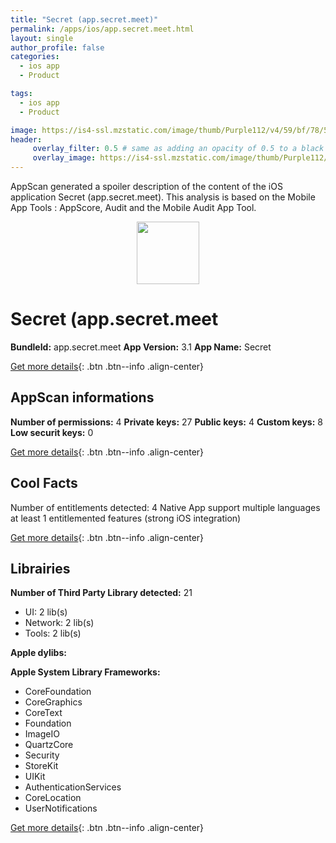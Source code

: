 ```yaml
---
title: "Secret (app.secret.meet)"
permalink: /apps/ios/app.secret.meet.html
layout: single
author_profile: false
categories: 
  - ios app 
  - Product 

tags: 
  - ios app 
  - Product 

image: https://is4-ssl.mzstatic.com/image/thumb/Purple112/v4/59/bf/78/59bf78b3-669b-af0c-9dd1-8ced3a235770/AppIcon-0-1x_U007emarketing-0-5-0-85-220.png/512x512bb.jpg
header: 
     overlay_filter: 0.5 # same as adding an opacity of 0.5 to a black background
     overlay_image: https://is4-ssl.mzstatic.com/image/thumb/Purple112/v4/59/bf/78/59bf78b3-669b-af0c-9dd1-8ced3a235770/AppIcon-0-1x_U007emarketing-0-5-0-85-220.png/512x512bb.jpg
---
```

AppScan generated a spoiler description of the content of the iOS application Secret (app.secret.meet). This analysis is based on the Mobile App Tools : AppScore, Audit and the Mobile Audit App Tool.

  
  
<div style="text-align: center;"><img src="https://is4-ssl.mzstatic.com/image/thumb/Purple112/v4/59/bf/78/59bf78b3-669b-af0c-9dd1-8ced3a235770/AppIcon-0-1x_U007emarketing-0-5-0-85-220.png/512x512bb.jpg" width="100" height="100"></div>  
  
# Secret (app.secret.meet

**BundleId:** app.secret.meet
**App Version:** 3.1
**App Name:** Secret


[Get more details](/pricing.html){: .btn .btn--info .align-center}  
  
## AppScan informations 

**Number of permissions:** 4
**Private keys:** 27
**Public keys:** 4
**Custom keys:** 8
**Low securit keys:** 0
  
[Get more details](/pricing.html){: .btn .btn--info .align-center}

## Cool Facts

Number of entitlements detected: 4
Native App
support multiple languages
at least 1 entitlemented features (strong iOS integration)
  
[Get more details](/pricing.html){: .btn .btn--info .align-center}

## Librairies 
**Number of Third Party Library detected:** 21
- UI: 2 lib(s)
- Network: 2 lib(s)
- Tools: 2 lib(s)

**Apple dylibs:**


**Apple System Library Frameworks:**
- CoreFoundation
- CoreGraphics
- CoreText
- Foundation
- ImageIO
- QuartzCore
- Security
- StoreKit
- UIKit
- AuthenticationServices
- CoreLocation
- UserNotifications


  
[Get more details](/pricing.html){: .btn .btn--info .align-center}

